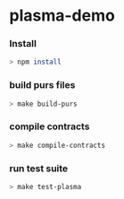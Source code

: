 # plasma-demo

### Install
```bash
> npm install
```

### build purs files
```bash
> make build-purs
```

### compile contracts
```bash
> make compile-contracts
```

### run test suite
```bash
> make test-plasma
```

